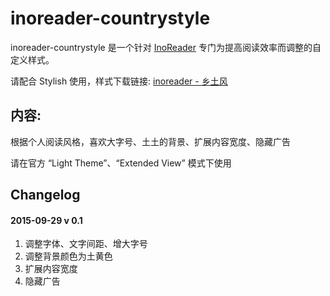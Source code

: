 inoreader-countrystyle
========

inoreader-countrystyle 是一个针对 [InoReader](https://www.inoreader.com/) 专门为提高阅读效率而调整的自定义样式。  

请配合 Stylish 使用，样式下载链接: [inoreader - 乡土风](https://userstyles.org/styles/119240/inoreader)


## 内容:
根据个人阅读风格，喜欢大字号、土土的背景、扩展内容宽度、隐藏广告

请在官方 “Light Theme”、“Extended View” 模式下使用


## Changelog

#### 2015-09-29 v 0.1

1. 调整字体、文字间距、增大字号
2. 调整背景颜色为土黄色
3. 扩展内容宽度
4. 隐藏广告





